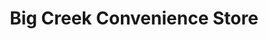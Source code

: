 ---
title: "Big Creek Convenience Store"
url: /parma/big-creek-convenience-store/
shop: Lebensmittel
---